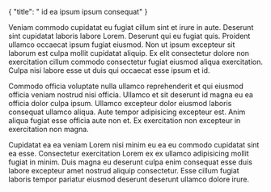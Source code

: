 {
  "title": " id ea ipsum ipsum consequat"
}

Veniam commodo cupidatat eu fugiat cillum sint et irure in aute. Deserunt sint cupidatat laboris labore Lorem. Deserunt qui eu fugiat quis. Proident ullamco occaecat ipsum fugiat eiusmod. Non ut ipsum excepteur sit laborum est culpa mollit cupidatat aliquip. Ex elit consectetur dolore non exercitation cillum commodo consectetur fugiat eiusmod aliqua exercitation. Culpa nisi labore esse ut duis qui occaecat esse ipsum et id.

Commodo officia voluptate nulla ullamco reprehenderit et qui eiusmod officia veniam nostrud nisi officia. Ullamco et sit deserunt id magna eu ea officia dolor culpa ipsum. Ullamco excepteur dolor eiusmod laboris consequat ullamco aliqua. Aute tempor adipisicing excepteur est. Anim aliqua fugiat esse officia aute non et. Ex exercitation non excepteur in exercitation non magna.

Cupidatat ea ea veniam Lorem nisi minim eu ea eu commodo cupidatat sint ea esse. Consectetur exercitation Lorem ex ex ullamco adipisicing mollit fugiat in minim. Duis magna eu deserunt culpa enim consequat esse duis labore excepteur amet nostrud aliquip consectetur. Esse cillum fugiat laboris tempor pariatur eiusmod deserunt deserunt ullamco dolore irure.